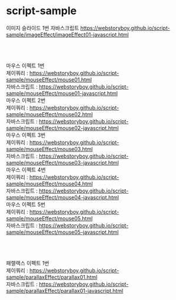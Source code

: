 # script-sample




이미지 슬라이드 1번 자바스크립트
https://webstoryboy.github.io/script-sample/imageEffect/imageEffect01-javascript.html

<br><br><br>
마우스 이펙트 1번 <br>
제이쿼리 : https://webstoryboy.github.io/script-sample/mouseEffect/mouse01.html <br>
자바스크립트 : https://webstoryboy.github.io/script-sample/mouseEffect/mouse01-javascript.html<br>
마우스 이펙트 2번 <br>
제이쿼리 : https://webstoryboy.github.io/script-sample/mouseEffect/mouse02.html <br>
자바스크립트 : https://webstoryboy.github.io/script-sample/mouseEffect/mouse02-javascript.html<br>
마우스 이펙트 3번 <br>
제이쿼리 : https://webstoryboy.github.io/script-sample/mouseEffect/mouse03.html <br>
자바스크립트 : https://webstoryboy.github.io/script-sample/mouseEffect/mouse03-javascript.html<br>
마우스 이펙트 4번 <br>
제이쿼리 : https://webstoryboy.github.io/script-sample/mouseEffect/mouse04.html <br>
자바스크립트 : https://webstoryboy.github.io/script-sample/mouseEffect/mouse04-javascript.html<br>
마우스 이펙트 5번 <br>
제이쿼리 : https://webstoryboy.github.io/script-sample/mouseEffect/mouse05.html <br>
자바스크립트 : https://webstoryboy.github.io/script-sample/mouseEffect/mouse05-javascript.html<br>


<br><br><br>
패랠랙스 이펙트 1번 <br>
제이쿼리 : https://webstoryboy.github.io/script-sample/parallaxEffect/parallax01.html <br>
자바스크립트 : https://webstoryboy.github.io/script-sample/parallaxEffect/parallax01-javascript.html
